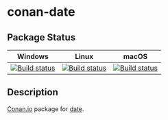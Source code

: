 # conan-date

## Package Status

| Windows | Linux | macOS |
|:-------:|:-----:|:-----:|
|[![Build status](https://ci.appveyor.com/api/projects/status/1e3gk452j0rqivwg/branch/testing%2F2.4.1?svg=true)](https://ci.appveyor.com/project/SpaceIm/conan-date)|[![Build status](https://github.com/SpaceIm/conan-date/workflows/.github/workflows/linux.yml/badge.svg?branch=testing%2F2.4.1)](https://github.com/SpaceIm/conan-date/actions/workflows/linux.yml?query=branch%3Atesting%2F2.4.1)|[![Build status](https://github.com/SpaceIm/conan-date/workflows/.github/workflows/macos.yml/badge.svg?branch=testing%2F2.4.1)](https://github.com/SpaceIm/conan-date/actions/workflows/macos.yml?query=branch%3Atesting%2F2.4.1)|

## Description

[Conan.io](https://conan.io) package for [date](https://github.com/HowardHinnant/date).
